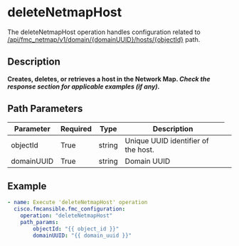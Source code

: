 # deleteNetmapHost

The deleteNetmapHost operation handles configuration related to [/api/fmc_netmap/v1/domain/{domainUUID}/hosts/{objectId}](/paths//api/fmc_netmap/v1/domain/{domain_uuid}/hosts/{object_id}.md) path.&nbsp;
## Description
**Creates, deletes, or retrieves a host in the Network Map. _Check the response section for applicable examples (if any)._**

## Path Parameters
| Parameter | Required | Type | Description |
| --------- | -------- | ---- | ----------- |
| objectId | True | string <td colspan=3> Unique UUID identifier of the host. |
| domainUUID | True | string <td colspan=3> Domain UUID |

## Example
```yaml
- name: Execute 'deleteNetmapHost' operation
  cisco.fmcansible.fmc_configuration:
    operation: "deleteNetmapHost"
    path_params:
        objectId: "{{ object_id }}"
        domainUUID: "{{ domain_uuid }}"

```